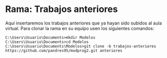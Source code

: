 Rama: Trabajos anteriores
========

Aquí insertaremos los trabajos anteriores que ya hayan sido subidos al aula virtual.
Para clonar la rama en su equipo usen los siguientes comandos:

```
C:\Users\Usuario\Documents>mkdir Modelos
C:\Users\Usuario\Documents>cd Modelos
C:\Users\Usuario\Documents\Modelos>git clone -b trabajos-anteriores https://github.com/pandres95/modprog2.git anteriores
```
